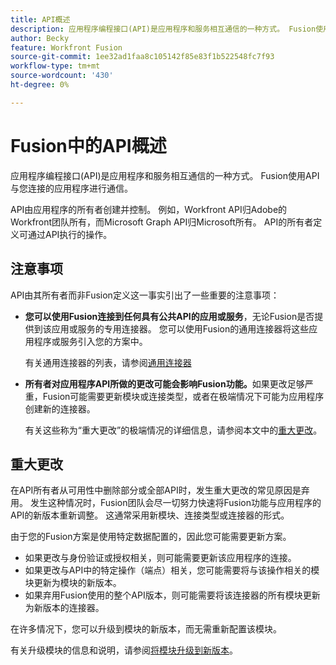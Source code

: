 ```yaml
---
title: API概述
description: 应用程序编程接口(API)是应用程序和服务相互通信的一种方式。 Fusion使用API与您连接的应用程序进行通信。 每个应用程序都有一个单独的API。
author: Becky
feature: Workfront Fusion
source-git-commit: 1ee32ad1faa8c105142f85e83f1b522548fc7f93
workflow-type: tm+mt
source-wordcount: '430'
ht-degree: 0%

---
```


# Fusion中的API概述

<!--Add me to TOCs-->

应用程序编程接口(API)是应用程序和服务相互通信的一种方式。 Fusion使用API与您连接的应用程序进行通信。

API由应用程序的所有者创建并控制。 例如，Workfront API归Adobe的Workfront团队所有，而Microsoft Graph API归Microsoft所有。 API的所有者定义可通过API执行的操作。

## 注意事项

API由其所有者而非Fusion定义这一事实引出了一些重要的注意事项：

* **您可以使用Fusion连接到任何具有公共API的应用或服务**，无论Fusion是否提供到该应用或服务的专用连接器。 您可以使用Fusion的通用连接器将这些应用程序或服务引入您的方案中。

  有关通用连接器的列表，请参阅[通用连接器](/help/workfront-fusion/references/apps-and-modules/apps-and-modules-toc.md#universal-connectors)

* **所有者对应用程序API所做的更改可能会影响Fusion功能。**&#x200B;如果更改足够严重，Fusion可能需要更新模块或连接类型，或者在极端情况下可能为应用程序创建新的连接器。

  有关这些称为“重大更改”的极端情况的详细信息，请参阅本文中的[重大更改](#breaking-changes)。


## 重大更改

在API所有者从可用性中删除部分或全部API时，发生重大更改的常见原因是弃用。 发生这种情况时，Fusion团队会尽一切努力快速将Fusion功能与应用程序的API的新版本重新调整。 这通常采用新模块、连接类型或连接器的形式。

由于您的Fusion方案是使用特定数据配置的，因此您可能需要更新方案。

* 如果更改与身份验证或授权相关，则可能需要更新该应用程序的连接。
* 如果更改与API中的特定操作（端点）相关，您可能需要将与该操作相关的模块更新为模块的新版本。
* 如果弃用Fusion使用的整个API版本，则可能需要将该连接器的所有模块更新为新版本的连接器。

在许多情况下，您可以升级到模块的新版本，而无需重新配置该模块。

有关升级模块的信息和说明，请参阅[将模块升级到新版本](/help/workfront-fusion/manage-scenarios/update-module-to-new-version.md)。
